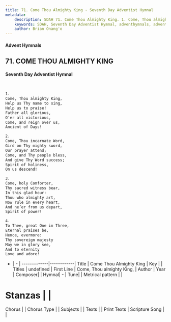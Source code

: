 ```yaml
---
title: 71. Come Thou Almighty King - Seventh Day Adventist Hymnal
metadata:
    description: SDAH 71. Come Thou Almighty King. 1. Come, Thou almighty King, Help us Thy name to sing, Help us to praise! Father all glorious, O’er all victorious, Come, and reign over us, Ancient of Days!
    keywords: SDAH, Seventh Day Adventist Hymnal, adventhymnals, advent hymnals, Come Thou Almighty King, Come, Thou almighty King, 
    author: Brian Onang'o
---
```


#### Advent Hymnals
## 71. COME THOU ALMIGHTY KING
#### Seventh Day Adventist Hymnal

```txt


1.
Come, Thou almighty King,
Help us Thy name to sing,
Help us to praise!
Father all glorious,
O’er all victorious,
Come, and reign over us,
Ancient of Days!

2.
Come, Thou incarnate Word,
Gird on Thy mighty sword,
Our prayer attend;
Come, and Thy people bless,
And give Thy Word success;
Spirit of holiness,
On us descend!

3.
Come, holy Comforter,
Thy sacred witness bear,
In this glad hour:
Thou who almighty art,
Now rule in every heart,
And ne’er from us depart,
Spirit of power!

4.
To Thee, great One in Three,
Eternal praises be,
Hence, evermore:
Thy sovereign majesty
May we in glory see,
And to eternity
Love and adore!


```

- |   -  |
-------------|------------|
Title | Come Thou Almighty King |
Key |  |
Titles | undefined |
First Line | Come, Thou almighty King, |
Author | 
Year | 
Composer|  |
Hymnal|  - |
Tune|  |
Metrical pattern | |
# Stanzas |  |
Chorus |  |
Chorus Type |  |
Subjects |  |
Texts |  |
Print Texts | 
Scripture Song |  |
  
